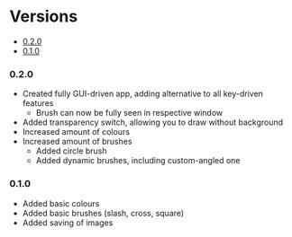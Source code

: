 # Versions
- [0.2.0](#0.2.0)
- [0.1.0](#0.1.0)

### 0.2.0
- Created fully GUI-driven app, adding alternative to all key-driven features
  - Brush can now be fully seen in respective window 
- Added transparency switch, allowing you to draw without background
- Increased amount of colours
- Increased amount of brushes
  - Added circle brush
  - Added dynamic brushes, including custom-angled one

### 0.1.0
- Added basic colours
- Added basic brushes (slash, cross, square)
- Added saving of images